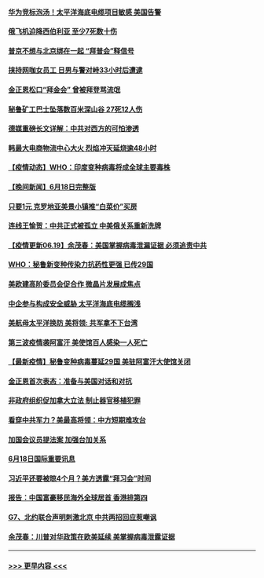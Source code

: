 #### [华为竞标泡汤！太平洋海底电缆项目敏感 美国告警](../pages/prog202/a103146514.md?t=06191901) 
#### [俄飞机迫降西伯利亚 至少7死数十伤](../pages/prog202/a103146526.md?t=06191901) 
#### [普京不想与北京绑在一起 “拜普会”释信号](../pages/prog202/a103146509.md?t=06191901) 
#### [挟持网咖女员工 日男与警对峙33小时后遭逮](../pages/prog202/a103146430.md?t=06191901) 
#### [金正恩松口“拜金会” 曾被拜登骂流氓](../pages/prog202/a103146431.md?t=06191901) 
#### [秘鲁矿工巴士坠落数百米深山谷 27死12人伤](../pages/prog202/a103146414.md?t=06191901) 
#### [德媒重磅长文详解：中共对西方的可怕渗透](../pages/prog202/a103146415.md?t=06191901) 
#### [韩最大电商物流中心大火 烈焰冲天延烧逾48小时](../pages/prog202/a103146345.md?t=06191901) 
#### [【疫情动态】WHO：印度变种病毒将成全球主要毒株](../pages/prog202/a103146353.md?t=06191901) 
#### [【晚间新闻】6月18日完整版](../pages/prog202/a103146332.md?t=06191901) 
#### [只要1元 克罗地亚美景小镇推“白菜价”买房](../pages/prog202/a103145823.md?t=06191901) 
#### [连线王愉贺：中共正式被孤立 中美俄关系重新洗牌](../pages/prog202/a103145333.md?t=06191901) 
#### [【疫情更新06.19】余茂春：美国掌握病毒泄漏证据 必须追责中共](../pages/prog202/a103133785.md?t=06191901) 
#### [WHO：秘鲁新变种传染力抗药性更强 已传29国](../pages/prog202/a103146141.md?t=06191901) 
#### [美欧建高阶委员会促合作 微晶片发展成焦点](../pages/prog202/a103146209.md?t=06191901) 
#### [中企参与构成安全威胁 太平洋海底电缆搁浅](../pages/prog202/a103146135.md?t=06191901) 
#### [美航母太平洋换防 美将领: 共军拿不下台湾](../pages/prog202/a103146138.md?t=06191901) 
#### [第三波疫情袭阿富汗 美使馆百人感染一人死亡](../pages/prog202/a103145827.md?t=06191901) 
#### [【最新疫情】秘鲁变种病毒蔓延29国 美驻阿富汗大使馆关闭](../pages/prog202/a103145978.md?t=06191901) 
#### [金正恩首次表态：准备与美国对话和对抗](../pages/prog202/a103145943.md?t=06191901) 
#### [非政府组织促加拿大立法 制止器官移植犯罪](../pages/prog202/a103145942.md?t=06191901) 
#### [看穿中共军力？美最高将领：中方短期难攻台](../pages/prog202/a103145717.md?t=06191901) 
#### [加国会议员提法案 加强台加关系](../pages/prog202/a103145705.md?t=06191901) 
#### [6月18日国际重要讯息](../pages/prog202/a103145697.md?t=06191901) 
#### [习近平还要被晾4个月？美方透露“拜习会”时间](../pages/prog202/a103145668.md?t=06191901) 
#### [报告：中国富豪移民海外全球居首 香港排第四](../pages/prog202/a103145629.md?t=06191901) 
#### [G7、北约联合声明刺激北京 中共两招回应惹嘲讽](../pages/prog202/a103145598.md?t=06191901) 
#### [余茂春：川普对华政策在欧美延续 美掌握病毒泄露证据](../pages/prog202/a103145518.md?t=06191901) 

----
#### [ >>> 更早内容 <<< ](../indexes/prog202-earlier.md)

